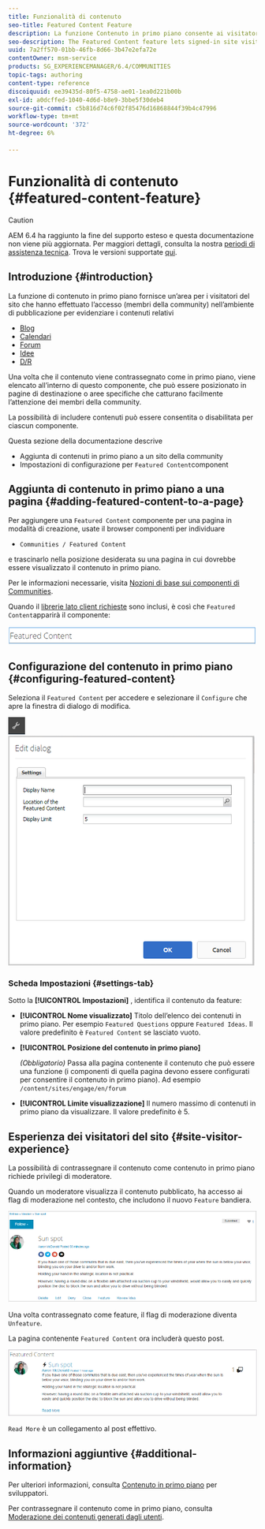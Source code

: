 ```yaml
---
title: Funzionalità di contenuto
seo-title: Featured Content Feature
description: La funzione Contenuto in primo piano consente ai visitatori del sito che hanno effettuato l’accesso di evidenziare i contenuti
seo-description: The Featured Content feature lets signed-in site visitors highlight content
uuid: 7a2ff570-01bb-46fb-8d66-3b47e2efa72e
contentOwner: msm-service
products: SG_EXPERIENCEMANAGER/6.4/COMMUNITIES
topic-tags: authoring
content-type: reference
discoiquuid: ee39435d-80f5-4758-ae01-1ea0d221b00b
exl-id: a0dcffed-1040-4d6d-b8e9-3bbe5f30deb4
source-git-commit: c5b816d74c6f02f85476d16868844f39b4c47996
workflow-type: tm+mt
source-wordcount: '372'
ht-degree: 6%

---
```


# Funzionalità di contenuto {#featured-content-feature}

>[!CAUTION]
>
>AEM 6.4 ha raggiunto la fine del supporto esteso e questa documentazione non viene più aggiornata. Per maggiori dettagli, consulta la nostra [periodi di assistenza tecnica](https://helpx.adobe.com/it/support/programs/eol-matrix.html). Trova le versioni supportate [qui](https://experienceleague.adobe.com/docs/).

## Introduzione {#introduction}

La funzione di contenuto in primo piano fornisce un’area per i visitatori del sito che hanno effettuato l’accesso (membri della community) nell’ambiente di pubblicazione per evidenziare i contenuti relativi

* [Blog](blog-feature.md)
* [Calendari](calendar.md)
* [Forum](forum.md)
* [Idee](ideation-feature.md)
* [D/R](working-with-qna.md)

Una volta che il contenuto viene contrassegnato come in primo piano, viene elencato all’interno di questo componente, che può essere posizionato in pagine di destinazione o aree specifiche che catturano facilmente l’attenzione dei membri della community.

La possibilità di includere contenuti può essere consentita o disabilitata per ciascun componente.

Questa sezione della documentazione descrive

* Aggiunta di contenuti in primo piano a un sito della community
* Impostazioni di configurazione per `Featured Content`component

## Aggiunta di contenuto in primo piano a una pagina {#adding-featured-content-to-a-page}

Per aggiungere una `Featured Content` componente per una pagina in modalità di creazione, usate il browser componenti per individuare

* `Communities / Featured Content`

e trascinarlo nella posizione desiderata su una pagina in cui dovrebbe essere visualizzato il contenuto in primo piano.

Per le informazioni necessarie, visita [Nozioni di base sui componenti di Communities](basics.md).

Quando il [librerie lato client richieste](essentials-featured.md#essentials-for-client-side) sono inclusi, è così che `Featured Content`apparirà il componente:

![chlimage_1-13](assets/chlimage_1-13.png)

## Configurazione del contenuto in primo piano {#configuring-featured-content}

Seleziona il `Featured Content` per accedere e selezionare il `Configure` che apre la finestra di dialogo di modifica.

![chlimage_1-14](assets/chlimage_1-14.png) ![chlimage_1-15](assets/chlimage_1-15.png)

### Scheda Impostazioni {#settings-tab}

Sotto la **[!UICONTROL Impostazioni]** , identifica il contenuto da feature:

* **[!UICONTROL Nome visualizzato]**
Titolo dell’elenco dei contenuti in primo piano. Per esempio 
`Featured Questions` oppure `Featured Ideas`. Il valore predefinito è `Featured Content` se lasciato vuoto.

* **[!UICONTROL Posizione del contenuto in primo piano]**

   *(Obbligatorio)* Passa alla pagina contenente il contenuto che può essere una funzione (i componenti di quella pagina devono essere configurati per consentire il contenuto in primo piano). Ad esempio `/content/sites/engage/en/forum`

* **[!UICONTROL Limite visualizzazione]**
Il numero massimo di contenuti in primo piano da visualizzare. Il valore predefinito è 5.

## Esperienza dei visitatori del sito {#site-visitor-experience}

La possibilità di contrassegnare il contenuto come contenuto in primo piano richiede privilegi di moderatore.

Quando un moderatore visualizza il contenuto pubblicato, ha accesso ai flag di moderazione nel contesto, che includono il nuovo `Feature` bandiera.

![chlimage_1-16](assets/chlimage_1-16.png)

Una volta contrassegnato come feature, il flag di moderazione diventa `Unfeature`.

La pagina contenente `Featured Content` ora includerà questo post.

![chlimage_1-17](assets/chlimage_1-17.png)

`Read More` è un collegamento al post effettivo.

## Informazioni aggiuntive {#additional-information}

Per ulteriori informazioni, consulta [Contenuto in primo piano](essentials-featured.md) per sviluppatori.

Per contrassegnare il contenuto come in primo piano, consulta [Moderazione dei contenuti generati dagli utenti](moderate-ugc.md).
